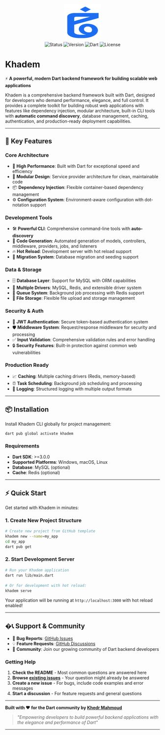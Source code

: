 <div align="center">
  <img src="assets/logo.png" alt="Khadem Framework" width="120" height="120">
</div>

<div align="center">
  <img src="https://img.shields.io/badge/status-beta-yellow" alt="Status">
  <img src="https://img.shields.io/badge/version-1.1.0--beta-blue" alt="Version">
  <img src="https://img.shields.io/badge/dart-%3E%3D3.0.0-blue" alt="Dart">
  <img src="https://img.shields.io/badge/license-Apache--2.0-green" alt="License">
</div>

# Khadem

⚡ **A powerful, modern Dart backend framework for building scalable web applications**

Khadem is a comprehensive backend framework built with Dart, designed for developers who demand performance, elegance, and full control. It provides a complete toolkit for building robust web applications with features like dependency injection, modular architecture, built-in CLI tools with **automatic command discovery**, database management, caching, authentication, and production-ready deployment capabilities.

---

## 🚀 Key Features

### Core Architecture
- 🚀 **High Performance**: Built with Dart for exceptional speed and efficiency
- 🧱 **Modular Design**: Service provider architecture for clean, maintainable code
- 📦 **Dependency Injection**: Flexible container-based dependency management
- ⚙️ **Configuration System**: Environment-aware configuration with dot-notation support

### Development Tools
- 🛠️ **Powerful CLI**: Comprehensive command-line tools with **auto-discovery**
- 🤖 **Code Generation**: Automated generation of models, controllers, middleware, providers, jobs, and listeners
- 🔥 **Hot Reload**: Development server with hot reload support
- 📝 **Migration System**: Database migration and seeding support

### Data & Storage
- 🗄️ **Database Layer**: Support for MySQL with ORM capabilities
- 💾 **Multiple Drivers**: MySQL, Redis, and extensible driver system
- 🧵 **Queue System**: Background job processing with Redis support
- 📁 **File Storage**: Flexible file upload and storage management

### Security & Auth
- 🔐 **JWT Authentication**: Secure token-based authentication system
- 🛡️ **Middleware System**: Request/response middleware for security and processing
- ✅ **Input Validation**: Comprehensive validation rules and error handling
- 🔒 **Security Features**: Built-in protection against common web vulnerabilities

### Production Ready
- 📈 **Caching**: Multiple caching drivers (Redis, memory-based)
- ⏰ **Task Scheduling**: Background job scheduling and processing
- 📝 **Logging**: Structured logging with multiple output formats

---

## 📦 Installation

Install Khadem CLI globally for project management:

```bash
dart pub global activate khadem
```

### Requirements
- **Dart SDK**: >=3.0.0
- **Supported Platforms**: Windows, macOS, Linux
- **Database**: MySQL (optional)
- **Cache**: Redis (optional)

---

## ⚡ Quick Start

Get started with Khadem in minutes:

### 1. Create New Project Structure
```bash
# Create new project from GitHub template
khadem new --name=my_app
cd my_app
dart pub get
```
### 2. Start Development Server
```bash
# Run your Khadem application
dart run lib/main.dart

# Or for development with hot reload:
khadem serve
```

Your application will be running at `http://localhost:3000` with hot reload enabled!

---

## �📞 Support & Community

- 🐛 **Bug Reports**: [GitHub Issues](https://github.com/khedrmahmoud/khadem/issues)
- 💡 **Feature Requests**: [GitHub Discussions](https://github.com/khedrmahmoud/khadem/discussions)
- 💬 **Community**: Join our growing community of Dart backend developers

### Getting Help
1. **Check the README** - Most common questions are answered here
2. **Browse [existing issues](https://github.com/khedrmahmoud/khadem/issues)** - Your question might already be answered
3. **Create a new issue** - For bugs, include code examples and error messages
4. **Start a discussion** - For feature requests and general questions

---

**Built with ❤️ for the Dart community by [Khedr Mahmoud](https://github.com/khedrmahmoud)**

> *"Empowering developers to build powerful backend applications with the elegance and performance of Dart"*

---